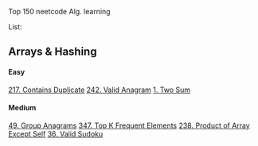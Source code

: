 Top 150 neetcode Alg. learning

List:

## Arrays & Hashing

#### Easy

[217. Contains Duplicate](https://leetcode.com/problems/contains-duplicate/description/)
[242. Valid Anagram](https://leetcode.com/problems/valid-anagram/description/)
[1. Two Sum](https://leetcode.com/problems/two-sum/description/)

#### Medium

[49. Group Anagrams](https://leetcode.com/problems/group-anagrams/description/)
[347. Top K Frequent Elements](https://leetcode.com/problems/top-k-frequent-elements/)
[238. Product of Array Except Self](https://leetcode.com/problems/product-of-array-except-self/)
[36. Valid Sudoku](https://leetcode.com/problems/valid-sudoku/description/)